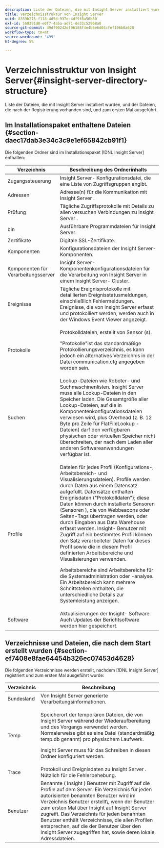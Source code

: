 ```yaml
---
description: Liste der Dateien, die mit Insight Server installiert wurden, und der Dateien, die nach der Registrierung vorhanden sind, und zum ersten Mal ausgeführt.
title: Verzeichnisstruktur von Insight Server
uuid: 8339b275-f118-4d5d-937e-4df9f8a56b50
exl-id: 568391d0-e0f7-4a5a-ad71-de33c52968a0
source-git-commit: d9df90242ef96188f4e4b5e6d04cfef196b0a628
workflow-type: tm+mt
source-wordcount: '499'
ht-degree: 5%

---
```


# Verzeichnisstruktur von Insight Server{#insight-server-directory-structure}

Liste der Dateien, die mit Insight Server installiert wurden, und der Dateien, die nach der Registrierung vorhanden sind, und zum ersten Mal ausgeführt.

## Im Installationspaket enthaltene Dateien {#section-daec17dab3e34c3c9e1ef65842cb91f1}

Die folgenden Ordner sind im Installationspaket [!DNL Insight Server] enthalten:

<table id="table_CE713A3D671C453A87986E4CD4620EF3"> 
 <thead> 
  <tr> 
   <th colname="col1" class="entry"> Verzeichnis </th> 
   <th colname="col2" class="entry"> Beschreibung des Ordnerinhalts </th> 
  </tr> 
 </thead>
 <tbody> 
  <tr> 
   <td colname="col1"> Zugangssteuerung </td> 
   <td colname="col2"> <span class="keyword"> Insight Server- </span> Konfigurationsdatei, die eine Liste von Zugriffsgruppen angibt. </td> 
  </tr> 
  <tr> 
   <td colname="col1"> Adressen </td> 
   <td colname="col2"> Adresse(n) für die Kommunikation mit <span class="keyword"> Insight Server </span>. </td> 
  </tr> 
  <tr> 
   <td colname="col1"> Prüfung </td> 
   <td colname="col2"> Tägliche Zugriffsprotokolle mit Details zu allen versuchen Verbindungen zu <span class="keyword"> Insight Server </span>. </td> 
  </tr> 
  <tr> 
   <td colname="col1"> bin </td> 
   <td colname="col2"> <span class="keyword"> Ausführbare  </span> Programmdateien für Insight Server. </td> 
  </tr> 
  <tr> 
   <td colname="col1"> Zertifikate </td> 
   <td colname="col2"> Digitale SSL-Zertifikate. </td> 
  </tr> 
  <tr> 
   <td colname="col1"> Komponenten </td> 
   <td colname="col2"> <span class="keyword"> Konfigurationsdateien der Insight Server- </span> Komponenten. </td> 
  </tr> 
  <tr> 
   <td colname="col1"> Komponenten für Verarbeitungsserver </td> 
   <td colname="col2"> <span class="keyword"> Insight Server- </span> Komponentenkonfigurationsdateien für die Verarbeitung von  <span class="keyword"> Insight Server  </span> in einem  <span class="keyword"> Insight Server- </span> Cluster. </td> 
  </tr> 
  <tr> 
   <td colname="col1"> Ereignisse </td> 
   <td colname="col2"> Tägliche Ereignisprotokolle mit detaillierten Ereignisstatusmeldungen, einschließlich Fehlermeldungen. Ereignisse, die von <span class="keyword"> Insight Server </span> erfasst und protokolliert werden, werden auch in der Windows Event Viewer angezeigt. </td> 
  </tr> 
  <tr> 
   <td colname="col1"> Protokolle </td> 
   <td colname="col2"> <p>Protokolldateien, erstellt von <span class="wintitle"> Sensor </span>(s). </p> <p>"Protokolle"ist das standardmäßige Protokollierungsverzeichnis, es kann jedoch ein alternatives Verzeichnis in der Datei <span class="filepath"> communication.cfg </span> angegeben worden sein. </p> </td> 
  </tr> 
  <tr> 
   <td colname="col1"> Suchen </td> 
   <td colname="col2"> Lookup-Dateien wie Roboter- und Suchmaschinenlisten. <span class="keyword"> Insight Server  </span> muss alle Lookup-Dateien in den Speicher laden. Die Gesamtgröße aller Lookup-Dateien, auf die in Komponentenkonfigurationsdateien verwiesen wird, plus Overhead (z. B. 12 Byte pro Zeile für <span class="filepath"> FlatFileLookup </span>-Dateien) darf den verfügbaren physischen oder virtuellen Speicher nicht überschreiten, der nach dem Laden aller anderen Softwareanwendungen verfügbar ist. </td> 
  </tr> 
  <tr> 
   <td colname="col1"> Profile </td> 
   <td colname="col2"> <p>Dateien für jedes Profil (Konfigurations-, Arbeitsbereich- und Visualisierungsdateien). Profile werden durch Daten aus einem Datensatz aufgefüllt. Datensätze enthalten Ereignisdaten ("Protokolldaten"); diese Daten können durch installierte Sensoren <span class="wintitle"> (Sensoren </span>), die von Webbeacons oder Seiten-Tags übertragen werden, oder durch Eingaben aus Data Warehouse erfasst werden. <span class="keyword"> Insight- </span> Benutzer mit Zugriff auf ein bestimmtes Profil können den Satz verarbeiteter Daten für dieses Profil sowie die in diesem Profil definierten Arbeitsbereiche und Visualisierungen verwenden. </p> <p>Arbeitsbereiche sind Arbeitsbereiche für die Systemadministration oder -analyse. Ein Arbeitsbereich kann mehrere Schnittstellen enthalten, die unterschiedliche Details zur Systemleistung anzeigen. </p> </td> 
  </tr> 
  <tr> 
   <td colname="col1"> Software </td> 
   <td colname="col2"> <span class="keyword"> Aktualisierungen der Insight- </span> Software. Auch Updates der Berichtsoftware werden hier gespeichert. </td> 
  </tr> 
 </tbody> 
</table>

## Verzeichnisse und Dateien, die nach dem Start erstellt wurden {#section-ef7408e8fae64454b326ec07453d4628}

Die folgenden Verzeichnisse werden erstellt, nachdem [!DNL Insight Server] registriert und zum ersten Mal ausgeführt wurde:

<table id="table_89CC9F3E568044C8A0072BF0A6EDCCEF"> 
 <thead> 
  <tr> 
   <th colname="col1" class="entry"> Verzeichnis </th> 
   <th colname="col2" class="entry"> Beschreibung </th> 
  </tr> 
 </thead>
 <tbody> 
  <tr> 
   <td colname="col1"> Bundesland </td> 
   <td colname="col2"> Von <span class="keyword"> Insight Server </span> generierte Verarbeitungsinformationen. </td> 
  </tr> 
  <tr> 
   <td colname="col1"> Temp </td> 
   <td colname="col2"> <p>Speicherort der temporären Dateien, die von <span class="keyword"> Insight Server </span> während der Wiederaufbereitung und des Vorgangs verwendet werden. Normalerweise gibt es eine Datei (standardmäßig <span class="filepath"> temp.db </span> genannt) pro physischem Laufwerk. </p> <p> <span class="keyword"> Insight Server  </span> muss für das Schreiben in diesen Ordner konfiguriert werden. </p> </td> 
  </tr> 
  <tr> 
   <td colname="col1"> Trace </td> 
   <td colname="col2"> Protokoll und Ereignisdaten zu <span class="keyword"> Insight Server </span>. Nützlich für die Fehlerbehebung. </td> 
  </tr> 
  <tr> 
   <td colname="col1"> Benutzer </td> 
   <td colname="col2"> Benannte ( <span class="keyword"> Insight </span>) Benutzer mit Zugriff auf die Profile auf dem Server. Ein Verzeichnis für jeden autorisierten benannten Benutzer wird im Verzeichnis Benutzer erstellt\, wenn der Benutzer zum ersten Mal über <span class="keyword"> Insight </span> auf <span class="keyword"> Insight Server </span> zugreift. Das Verzeichnis für jeden benannten Benutzer enthält Verzeichnisse, die allen Profilen entsprechen, auf die der Benutzer über den <span class="keyword"> Insight Server </span> zugegriffen hat, sowie deren lokale Adressdateien. </td> 
  </tr> 
 </tbody> 
</table>

